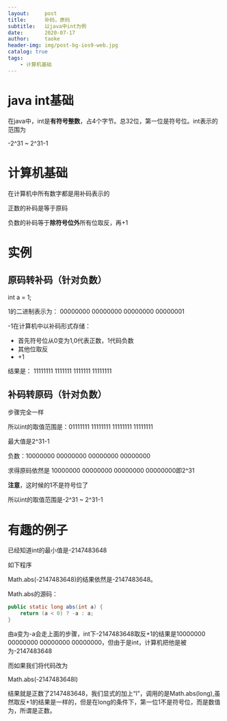 ```yaml
---
layout:     post
title:      补码，原码
subtitle:   以java中int为例
date:       2020-07-17
author:     taoke
header-img: img/post-bg-ios9-web.jpg
catalog: true
tags:
    - 计算机基础
---
```


# java int基础

在java中，int是**有符号整数**，占4个字节。总32位，第一位是符号位。int表示的范围为

-2^31 ~ 2^31-1

# 计算机基础

在计算机中所有数字都是用补码表示的

正数的补码是等于原码

负数的补码等于**除符号位外**所有位取反，再+1

# 实例

## 原码转补码（针对负数）

int a = 1;

1的二进制表示为：                       00000000   00000000  00000000  00000001

-1在计算机中以补码形式存储：

* 首先符号位从0变为1,0代表正数，1代码负数
* 其他位取反
* +1

结果是： 11111111  1111111  1111111 11111111

## 补码转原码（针对负数）

步骤完全一样   



所以int的取值范围是：01111111  11111111  11111111  11111111

最大值是2^31-1



负数：10000000  00000000 00000000  00000000

求得原码依然是 10000000   00000000  00000000  00000000即2^31

**注意**，这时候的1不是符号位了

所以int的取值范围是-2^31 ~ 2^31-1



# 有趣的例子

已经知道int的最小值是-2147483648

如下程序

Math.abs(-2147483648)的结果依然是-2147483648。

Math.abs的源码：

```java
public static long abs(int a) {
    return (a < 0) ? -a : a;
}
```

由a变为-a会走上面的步骤，int下-2147483648取反+1的结果是10000000  00000000 00000000  00000000，但由于是int，计算机把他是被为-2147483648



而如果我们将代码改为

Math.abs(-2147483648l)

结果就是正数了2147483648，我们显式的加上“l”，调用的是Math.abs(long),虽然取反+1的结果是一样的，但是在long的条件下，第一位1不是符号位，而是数值为，所谓是正数。